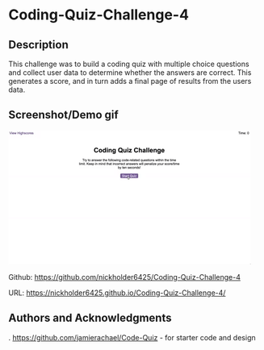 # Coding-Quiz-Challenge-4

## Description

This challenge was to build a coding quiz with multiple choice questions and collect user data to determine whether the answers are correct. This generates a score, and in turn adds a final page of results from the users data.

## Screenshot/Demo gif

![Screenshot-Demo-gif](./assets/images/04-web-apis-homework-demo.gif)

Github: https://github.com/nickholder6425/Coding-Quiz-Challenge-4

URL: https://nickholder6425.github.io/Coding-Quiz-Challenge-4/

## Authors and Acknowledgments

. https://github.com/jamierachael/Code-Quiz - for starter code and design